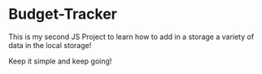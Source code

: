 # Budget-Tracker

This is my second JS Project to learn how to add in a storage a variety of data in the local storage!

Keep it simple and keep going!
